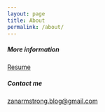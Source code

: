 ```yaml
---
layout: page
title: About
permalink: /about/
---
```


##### More information

[Resume](http://bit.ly/ZQE66V)

##### Contact me

[zanarmstrong.blog@gmail.com](mailto:zanarmstrong.blog@gmail.com)
